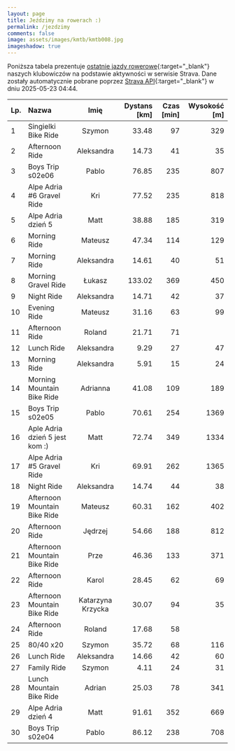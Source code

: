 ```yaml
---
layout: page
title: Jeździmy na rowerach :)
permalink: /jezdzimy
comments: false
image: assets/images/kmtb/kmtb008.jpg
imageshadow: true
---
```


Poniższa tabela prezentuje [ostatnie jazdy rowerowe](https://www.strava.com/clubs/336381){:target="_blank"} naszych klubowiczów na podstawie aktywności w serwisie Strava. Dane zostały automatycznie pobrane poprzez [Strava API](https://developers.strava.com/docs/reference/#api-Clubs-getClubActivitiesById){:target="_blank"} w dniu 2025-05-23 04:44.

Lp. | Nazwa | Imię | Dystans [km] | Czas [min] | Wysokość [m]
:--- | :--- | :---: | ---: | ---: | ---:
1|Singielki Bike Ride|Szymon|33.48|97|329
2|Afternoon Ride|Aleksandra|14.73|41|35
3|Boys Trip s02e06|Pablo|76.85|235|807
4|Alpe Adria #6 Gravel Ride|Kri|77.52|235|818
5|Alpe Adria dzień 5|Matt|38.88|185|319
6|Morning Ride|Mateusz|47.34|114|129
7|Morning Ride|Aleksandra|14.61|40|51
8|Morning Gravel Ride|Łukasz|133.02|369|450
9|Night Ride|Aleksandra|14.71|42|37
10|Evening Ride|Mateusz|31.16|63|99
11|Afternoon Ride|Roland|21.71|71|
12|Lunch Ride|Aleksandra|9.29|27|47
13|Morning Ride|Aleksandra|5.91|15|24
14|Morning Mountain Bike Ride|Adrianna|41.08|109|189
15|Boys Trip s02e05|Pablo|70.61|254|1369
16|Aple Adria dzień 5 jest kom :)|Matt|72.74|349|1334
17|Alpe Adria #5 Gravel Ride|Kri|69.91|262|1365
18|Night Ride|Aleksandra|14.74|44|38
19|Afternoon Mountain Bike Ride|Mateusz|60.31|162|402
20|Afternoon Ride|Jędrzej|54.66|188|812
21|Afternoon Mountain Bike Ride|Prze|46.36|133|371
22|Afternoon Ride|Karol|28.45|62|69
23|Afternoon Mountain Bike Ride|Katarzyna Krzycka|30.07|94|35
24|Afternoon Ride|Roland|17.68|58|
25|80/40 x20|Szymon|35.72|68|116
26|Lunch Ride|Aleksandra|14.66|42|60
27|Family Ride|Szymon|4.11|24|31
28|Lunch Mountain Bike Ride|Adrian|25.03|78|341
29|Alpe Adria dzień 4|Matt|91.61|352|669
30|Boys Trip s02e04|Pablo|86.12|238|708
